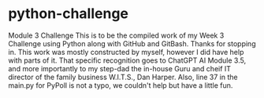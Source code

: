 # python-challenge
Module 3 Challenge
This is to be the compiled work of my Week 3 Challenge using
Python along with GitHub and GitBash. Thanks for stopping in.
This work was mostly constructed by myself, however I did have help with parts of it. That specific recognition goes to ChatGPT AI Module 3.5, and more 
importantly to my step-dad the in-house Guru and cheif IT director of the family business W.I.T.S., Dan Harper.
Also, line 37 in the main.py for PyPoll is not a typo, we couldn't help but have a little fun.
